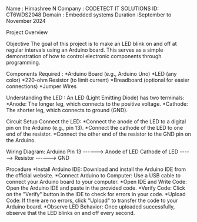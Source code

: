 Name : Himashree N
Company : CODETECT IT SOLUTIONS
ID: CT6WDS2048
Domain : Embedded systems
Duration :September to November 2024

Project Overview

Objective
The goal of this project is to make an LED blink on and off at regular intervals using an Arduino board. This serves as a simple demonstration of how to control electronic components through programming.

Components Required :
*Arduino Board (e.g., Arduino Uno)
*LED (any color)
*220-ohm Resistor (to limit current)
*Breadboard (optional for easier connections)
*Jumper Wires

Understanding the LED :
An LED (Light Emitting Diode) has two terminals:
*Anode: The longer leg, which connects to the positive voltage.
*Cathode: The shorter leg, which connects to ground (GND).

Circuit Setup
Connect the LED:
*Connect the anode of the LED to a digital pin on the Arduino (e.g., pin 13).
*Connect the cathode of the LED to one end of the resistor.
*Connect the other end of the resistor to the GND pin on the Arduino.

Wiring Diagram:
Arduino Pin 13 ------> Anode of LED
Cathode of LED ------> Resistor ------> GND

Procedure
*Install Arduino IDE: Download and install the Arduino IDE from the official website.
*Connect Arduino to Computer: Use a USB cable to connect your Arduino board to your computer.
*Open IDE and Write Code: Open the Arduino IDE and paste in the provided code.
*Verify Code: Click on the "Verify" button in the IDE to check for errors in your code.
*Upload Code: If there are no errors, click "Upload" to transfer the code to your Arduino board.
*Observe LED Behavior: Once uploaded successfully, observe that the LED blinks on and off every second.
